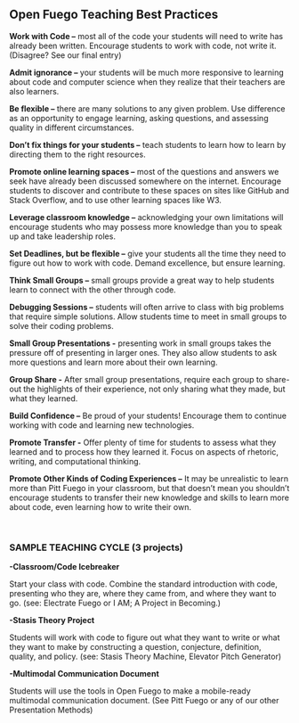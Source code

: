 ## Open Fuego Teaching Best Practices

**Work with Code –** most all of the code your students will need to write has already been written. Encourage students to work with code, not write it. (Disagree? See our final entry)

**Admit ignorance –** your students will be much more responsive to learning about code and computer science when they realize that their teachers are also learners.  

**Be flexible –** there are many solutions to any given problem. Use difference as an opportunity to engage learning, asking questions, and assessing quality in different circumstances.    

**Don’t fix things for your students –** teach students to learn how to learn by directing them to the right resources.

**Promote online learning spaces –** most of the questions and answers we seek have already been discussed somewhere on the internet. Encourage students to discover and contribute to these spaces on sites like GitHub and Stack Overflow, and to use other learning spaces like W3. 
 
**Leverage classroom knowledge –** acknowledging your own limitations will encourage students who may possess more knowledge than you to speak up and take leadership roles. 

**Set Deadlines, but be flexible –** give your students all the time they need to figure out how to work with code. Demand excellence, but ensure learning. 

**Think Small Groups –** small groups provide a great way to help students learn to connect with the other through code. 

**Debugging Sessions –** students will often arrive to class with big problems that require simple solutions. Allow students time to meet in small groups to solve their coding problems. 

**Small Group Presentations -** presenting work in small groups takes the pressure off of presenting in larger ones. They also allow students to ask more questions and learn more about their own learning. 

**Group Share -** After small group presentations, require each group to share-out the highlights of their experience, not only sharing what they made, but what they learned. 

**Build Confidence –** Be proud of your students! Encourage them to continue working with code and learning new technologies. 

**Promote Transfer -** Offer plenty of time for students to assess what they learned and to process how they learned it. Focus on aspects of rhetoric, writing, and computational thinking.

**Promote Other Kinds of Coding Experiences –** It may be unrealistic to learn more than Pitt Fuego in your classroom, but that doesn’t mean you shouldn’t encourage students to transfer their new knowledge and skills to learn more about code, even learning how to write their own.   
 
<br>


### **SAMPLE TEACHING CYCLE** (3 projects)

**-Classroom/Code Icebreaker**

Start your class with code. Combine the standard introduction with code, presenting who they are, where they came from, and where they want to go.  (see: Electrate Fuego or I AM; A Project in Becoming.)

**-Stasis Theory Project**

Students will work with code to figure out what they want to write or what they want to make by constructing a question, conjecture, definition, quality, and policy. (see: Stasis Theory Machine, Elevator Pitch Generator)

**-Multimodal Communication Document**

Students will use the tools in Open Fuego to make a mobile-ready multimodal communication document. (See Pitt Fuego or any of our other Presentation Methods)








 
